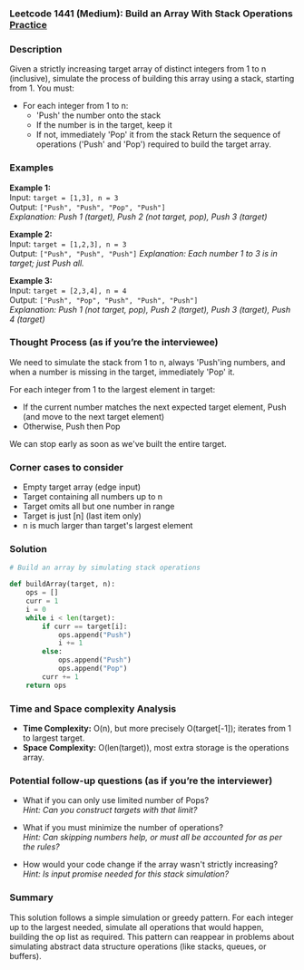 ### Leetcode 1441 (Medium): Build an Array With Stack Operations [Practice](https://leetcode.com/problems/build-an-array-with-stack-operations)

### Description  
Given a strictly increasing target array of distinct integers from 1 to n (inclusive), simulate the process of building this array using a stack, starting from 1. You must:
- For each integer from 1 to n:
  - 'Push' the number onto the stack
  - If the number is in the target, keep it
  - If not, immediately 'Pop' it from the stack
Return the sequence of operations ('Push' and 'Pop') required to build the target array.

### Examples  

**Example 1:**  
Input: `target = [1,3], n = 3`  
Output: `["Push", "Push", "Pop", "Push"]`  
*Explanation: Push 1 (target), Push 2 (not target, pop), Push 3 (target)*

**Example 2:**  
Input: `target = [1,2,3], n = 3`  
Output: `["Push", "Push", "Push"]`
*Explanation: Each number 1 to 3 is in target; just Push all.*

**Example 3:**  
Input: `target = [2,3,4], n = 4`  
Output: `["Push", "Pop", "Push", "Push", "Push"]`  
*Explanation: Push 1 (not target, pop), Push 2 (target), Push 3 (target), Push 4 (target)*


### Thought Process (as if you’re the interviewee)  

We need to simulate the stack from 1 to n, always 'Push'ing numbers, and when a number is missing in the target, immediately 'Pop' it.

For each integer from 1 to the largest element in target:
- If the current number matches the next expected target element, Push (and move to the next target element)
- Otherwise, Push then Pop

We can stop early as soon as we've built the entire target.

### Corner cases to consider  
- Empty target array (edge input)
- Target containing all numbers up to n
- Target omits all but one number in range
- Target is just [n] (last item only)
- n is much larger than target's largest element

### Solution

```python
# Build an array by simulating stack operations

def buildArray(target, n):
    ops = []
    curr = 1
    i = 0
    while i < len(target):
        if curr == target[i]:
            ops.append("Push")
            i += 1
        else:
            ops.append("Push")
            ops.append("Pop")
        curr += 1
    return ops
```

### Time and Space complexity Analysis  

- **Time Complexity:** O(n), but more precisely O(target[-1]); iterates from 1 to largest target.
- **Space Complexity:** O(len(target)), most extra storage is the operations array.

### Potential follow-up questions (as if you’re the interviewer)  

- What if you can only use limited number of Pops?  
  *Hint: Can you construct targets with that limit?*

- What if you must minimize the number of operations?  
  *Hint: Can skipping numbers help, or must all be accounted for as per the rules?*

- How would your code change if the array wasn't strictly increasing?  
  *Hint: Is input promise needed for this stack simulation?*

### Summary
This solution follows a simple simulation or greedy pattern. For each integer up to the largest needed, simulate all operations that would happen, building the op list as required. This pattern can reappear in problems about simulating abstract data structure operations (like stacks, queues, or buffers).